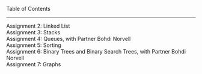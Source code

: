 Table of Contents
_________________
Assignment 2: Linked List\
Assignment 3: Stacks\
Assignment 4: Queues, with Partner Bohdi Norvell\
Assignment 5: Sorting\
Assignment 6: Binary Trees and Binary Search Trees, with Partner Bohdi Norvell\
Assignment 7: Graphs
